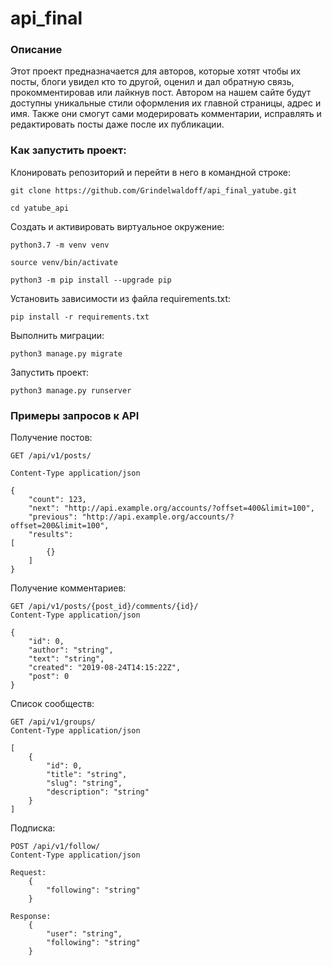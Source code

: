 # api_final

### Описание

Этот проект предназначается для авторов, которые хотят чтобы их посты, блоги увидел кто то другой, оценил и дал обратную связь, прокомментировав или лайкнув пост. Автором на нашем сайте будут доступны уникальные стили оформления их главной страницы, адрес и имя. Также они смогут сами модерировать комментарии, исправлять и редактировать посты даже после их публикации.

### Как запустить проект:

Клонировать репозиторий и перейти в него в командной строке:

```
git clone https://github.com/Grindelwaldoff/api_final_yatube.git
```

```
cd yatube_api
```

Cоздать и активировать виртуальное окружение:

```
python3.7 -m venv venv
```

```
source venv/bin/activate
```

```
python3 -m pip install --upgrade pip
```

Установить зависимости из файла requirements.txt:

```
pip install -r requirements.txt
```

Выполнить миграции:

```
python3 manage.py migrate
```

Запустить проект:

```
python3 manage.py runserver
```

### Примеры запросов к API

Получение постов:

```
GET /api/v1/posts/

Content-Type application/json

{
    "count": 123,
    "next": "http://api.example.org/accounts/?offset=400&limit=100",
    "previous": "http://api.example.org/accounts/?offset=200&limit=100",
    "results": 
[
        {}
    ]
}
```

Получение комментариев:

```
GET /api/v1/posts/{post_id}/comments/{id}/
Content-Type application/json

{
    "id": 0,
    "author": "string",
    "text": "string",
    "created": "2019-08-24T14:15:22Z",
    "post": 0
}
```

Список сообществ:

```
GET /api/v1/groups/
Content-Type application/json

[
    {
        "id": 0,
        "title": "string",
        "slug": "string",
        "description": "string"
    }
]
```

Подписка:

```
POST /api/v1/follow/
Content-Type application/json

Request:
    {
        "following": "string"
    }

Response:
    {
        "user": "string",
        "following": "string"
    }
```

